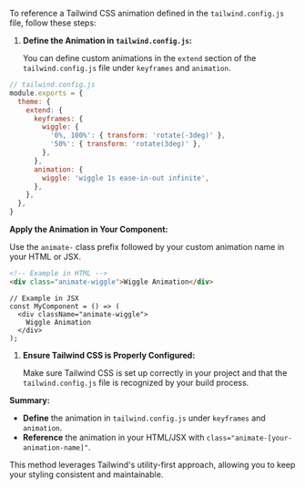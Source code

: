 To reference a Tailwind CSS animation defined in the `tailwind.config.js` file, follow these steps:

1. **Define the Animation in `tailwind.config.js`:**
    
    You can define custom animations in the `extend` section of the `tailwind.config.js` file under `keyframes` and `animation`.

```javascript
// tailwind.config.js
module.exports = {
  theme: {
    extend: {
      keyframes: {
        wiggle: {
          '0%, 100%': { transform: 'rotate(-3deg)' },
          '50%': { transform: 'rotate(3deg)' },
        },
      },
      animation: {
        wiggle: 'wiggle 1s ease-in-out infinite',
      },
    },
  },
}

```

**Apply the Animation in Your Component:**

Use the `animate-` class prefix followed by your custom animation name in your HTML or JSX.


```html
<!-- Example in HTML -->
<div class="animate-wiggle">Wiggle Animation</div>

```


```tsx
// Example in JSX
const MyComponent = () => (
  <div className="animate-wiggle">
    Wiggle Animation
  </div>
);

```

1. **Ensure Tailwind CSS is Properly Configured:**
    
    Make sure Tailwind CSS is set up correctly in your project and that the `tailwind.config.js` file is recognized by your build process.
    

**Summary:**

- **Define** the animation in `tailwind.config.js` under `keyframes` and `animation`.
- **Reference** the animation in your HTML/JSX with `class="animate-[your-animation-name]"`.

This method leverages Tailwind's utility-first approach, allowing you to keep your styling consistent and maintainable.


